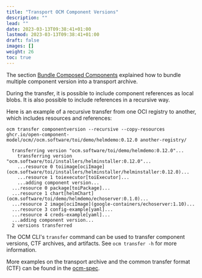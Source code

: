 ```yaml
---
title: "Transport OCM Component Versions"
description: ""
lead: ""
date: 2023-03-13T09:38:41+01:00
lastmod: 2023-03-13T09:38:41+01:00
draft: false
images: []
weight: 26
toc: true
---
```


The section [Bundle Composed Components](/docs/getting-started/getting-started-with-ocm/create-a-component-version#bundle-composed-components) explained how to bundle multiple component version into a transport archive.

During the transfer, it is possible to include component references as local blobs. It is also possible to include references in a recursive way.

Here is an example of a recursive transfer from one OCI registry to another, which includes resources and references:

```shell
ocm transfer componentversion --recursive --copy-resources ghcr.io/open-component-model/ocm//ocm.software/toi/demo/helmdemo:0.12.0 another-registry/
```
```
  transferring version "ocm.software/toi/demo/helmdemo:0.12.0"...
    transferring version "ocm.software/toi/installers/helminstaller:0.12.0"...
    ...resource 0 toiimage[ociImage](ocm.software/toi/installers/helminstaller/helminstaller:0.12.0)...
    ...resource 1 toiexecutor[toiExecutor]...
    ...adding component version...
  ...resource 0 package[toiPackage]...
  ...resource 1 chart[helmChart](ocm.software/toi/demo/helmdemo/echoserver:0.1.0)...
  ...resource 2 image[ociImage](google-containers/echoserver:1.10)...
  ...resource 3 config-example[yaml]...
  ...resource 4 creds-example[yaml]...
  ...adding component version...
  2 versions transferred
```

The OCM CLI's `transfer` command can be used to transfer component versions, CTF archives, and artifacts. See `ocm transfer -h` for more information.

More examples on the transport archive and the common transfer format (CTF) can be found in the [ocm-spec](https://github.com/open-component-model/ocm-spec/blob/main/doc/04-extensions/03-storage-backends/ctf.md).
